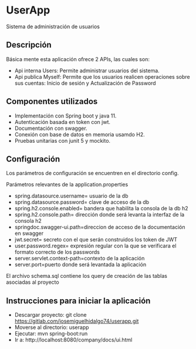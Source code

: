 # UserApp

Sistema de administración de usuarios 

## Descripción
Básica mente esta aplicación ofrece 2 APIs, las cuales son:
- Api interna Users: Permite administrar usuarios del sistema.
- Api publica Myself: Permite que los usuarios realicen operaciones sobre sus cuentas: Inicio de sesión y Actualización de Password

## Componentes utilizados

- Implementación con Spring boot y java 11.
- Autenticación basada en token con jwt.
- Documentación con swagger.
- Conexión con base de datos en memoria usamdo H2.
- Pruebas unitarias con junit 5 y mockito. 

## Configuración 
Los parámetros de configuración se encuentren en el directorio config. 

Parámetros relevantes de la application.properties

- spring.datasource.username= usuario de la db
- spring.datasource.password= clave de acceso de la db
- spring.h2.console.enabled= bandera que habilita la consola de  la db h2
- spring.h2.console.path= dirección donde será levanta la interfaz de la consola h2
- springdoc.swagger-ui.path=direccion de acceso de la documentación en swagger
- jwt.secret= secreto con el que serán construidos los token de JWT
- user.password.regex= expresión regular con la que se verificara el formato correcto de los passwords
- server.servlet.context-path=contexto de la aplicación 
- server.port=puerto donde será levantada la aplicación 

El archivo schema.sql contiene los query de creación de las tablas asociadas al proyecto 

## Instrucciones para iniciar la aplicación

- Descargar proyecto: git clone https://gitlab.com/josemiguelhidalgo74/userapp.git
- Moverse al directorio: userapp
- Ejecutar: mvn spring-boot:run
- Ir a: http://localhost:8080/company/docs/ui.html
